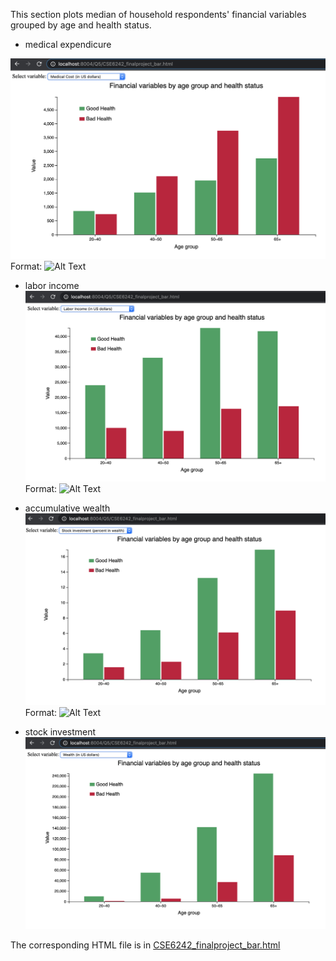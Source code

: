 This section plots median of household respondents' financial variables grouped by age and health status.

* medical expendicure

![GitHub Logo](CSE6242_finalproject_bar_screenshot1.png)
Format: ![Alt Text](url)


* labor income
![GitHub Logo](CSE6242_finalproject_bar_screenshot2.png)
Format: ![Alt Text](url)

* accumulative wealth 
![GitHub Logo](CSE6242_finalproject_bar_screenshot3.png)
Format: ![Alt Text](url)

* stock investment 
![GitHub Logo](CSE6242_finalproject_bar_screenshot4.png)


The corresponding HTML file is in [CSE6242_finalproject_bar.html](https://github.com/shuangke/CSE6242FinalProject/blob/master/CODE/Barplot/CSE6242_finalproject_bar.html)


